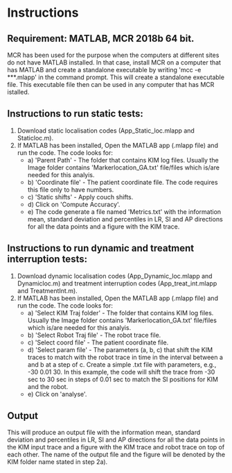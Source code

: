 # Instructions

## Requirement: MATLAB, MCR 2018b 64 bit. 
MCR has been used for the purpose when the computers at different sites do not have MATLAB installed. In that case, install MCR on a computer that has MATLAB and create a standalone executable by writing 'mcc -e ***.mlapp' in the command prompt. This will create a standalone executable file. This executable file then can be used in any computer that has MCR istalled. 

## Instructions to run static tests: 
1. Download static localisation codes (App_Static_loc.mlapp and Staticloc.m).
2. If MATLAB has been installed, Open the MATLAB app (.mlapp file) and run the code. The code looks for:
   * a) 'Parent Path' - The folder that contains KIM log files. Usually the Image folder contains 'Markerlocation_GA.txt' file/files which is/are needed for this analyis.
   * b) 'Coordinate file' - The patient coordinate file. The code requires this file only to have numbers. 
   * c) 'Static shifts' - Apply couch shifts. 
   * d) Click on 'Compute Accuracy'. 
   * e) The code generate a file named 'Metrics.txt' with the information mean, standard deviation and percentiles in LR, SI and AP directions for all the data points and a figure with the KIM trace.
   
## Instructions to run dynamic and treatment interruption tests: 
1. Download dynamic localisation codes (App_Dynamic_loc.mlapp and Dynamicloc.m) and treatment interruption codes (App_treat_int.mlapp and TreatmentInt.m).
2. If MATLAB has been installed, Open the MATLAB app (.mlapp file) and run the code. The code looks for:
   * a) 'Select KIM Traj folder' - The folder that contains KIM log files. Usually the Image folder contains 'Markerlocation_GA.txt' file/files which is/are needed for this analyis.
   * b) 'Select Robot Traj file' - The robot trace file.
   * c) 'Select coord file' - The patient coordinate file. 
   * d) 'Select param file' - The parameters (a, b, c) that shift the KIM traces to match with the robot trace in time in the interval between a and b at a step of c. Create a simple .txt file with parameters, e.g., -30 0.01 30. In this example, the code will shift the trace from -30 sec to 30 sec in steps of 0.01 sec to match the SI positions for KIM and the robot. 
   * e) Click on 'analyse'.
 
 ## Output
 This will produce an output file with the information mean, standard deviation and percentiles in LR, SI and AP directions for all the data points in the KIM input trace and a figure with the KIM trace and robot trace on top of each other. The name of the output file and the figure will be denoted by the KIM folder name stated in step 2a).
   
 
